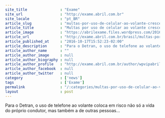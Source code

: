 ```yaml
---
site_title               : "Exame"
site_url                 : "http://exame.abril.com.br"
site_locale              : "pt_BR"
article_slug             : "multas-por-uso-de-celular-ao-volante-crescem-43-em-sp"
article_title            : "Multas por uso de celular ao volante crescem 43% em SP"
article_image            : "https://abrilexame.files.wordpress.com/2016/10/size_960_16_9_motorista-em-carro-com-celular.jpg?quality=70&strip=all&w=960"
article_url              : "http://exame.abril.com.br/brasil/multas-por-uso-de-celular-ao-volante-crescem-43-em-sp/"
article_published_at     : "2016-10-17T15:52:23-02:00"
article_description      : "Para o Detran, o uso de telefone ao volante coloca em risco não só a vida do próprio condutor, mas também a de outras pessoas..."
article_author_name      : ""
article_author_image     : null
article_author_biography : null
article_author_profile   : "http://exame.abril.com.br/author/wpvipabril/"
article_author_facebook  : null
article_author_twitter   : null
category                 : ['news']
tags                     : ['Exame']
permalink                : "/:categories/multas-por-uso-de-celular-ao-volante-crescem-43-em-sp/"
layout                   : post
---
```


Para o Detran, o uso de telefone ao volante coloca em risco não só a vida do próprio condutor, mas também a de outras pessoas...
